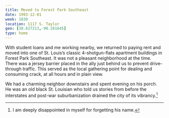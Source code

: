 ```yaml
---
title: Moved to Forest Park Southeast
date: 1993-12-01
week: 1030
location: 1117 S. Taylor
geo: [38.627213,-90.261645]
type: home
---
```


With student loans and me working nearby, we returned to paying rent and moved into one of St. Louis’s classic 4-shotgun-flats apartment buildings in Forest Park Southeast. It was not a pleasant neighborhood at the time. There was a jersey barrier placed in the ally just behind us to prevent drive-through traffic. This served as the local gathering point for dealing and consuming crack, at all hours and in plain view.

We had a charming neighbor downstairs and spent evening on his porch. He was an old black St. Louisian who told us stories from before the interstates and post-war suburbanization drained the city of its vibrancy.[^anonymous]

[^anonymous]: I am deeply disappointed in myself for forgetting his name.
